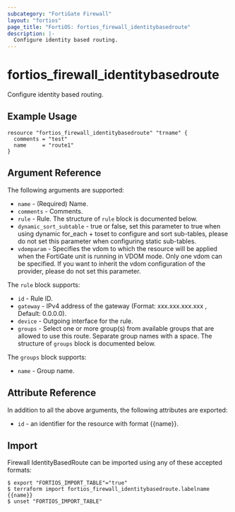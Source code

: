 ```yaml
---
subcategory: "FortiGate Firewall"
layout: "fortios"
page_title: "FortiOS: fortios_firewall_identitybasedroute"
description: |-
  Configure identity based routing.
---
```


# fortios_firewall_identitybasedroute
Configure identity based routing.

## Example Usage

```hcl
resource "fortios_firewall_identitybasedroute" "trname" {
  comments = "test"
  name     = "route1"
}
```

## Argument Reference

The following arguments are supported:

* `name` - (Required) Name.
* `comments` - Comments.
* `rule` - Rule. The structure of `rule` block is documented below.
* `dynamic_sort_subtable` - true or false, set this parameter to true when using dynamic for_each + toset to configure and sort sub-tables, please do not set this parameter when configuring static sub-tables.
* `vdomparam` - Specifies the vdom to which the resource will be applied when the FortiGate unit is running in VDOM mode. Only one vdom can be specified. If you want to inherit the vdom configuration of the provider, please do not set this parameter.

The `rule` block supports:

* `id` - Rule ID.
* `gateway` - IPv4 address of the gateway (Format: xxx.xxx.xxx.xxx , Default: 0.0.0.0).
* `device` - Outgoing interface for the rule.
* `groups` - Select one or more group(s) from available groups that are allowed to use this route. Separate group names with a space. The structure of `groups` block is documented below.

The `groups` block supports:

* `name` - Group name.


## Attribute Reference

In addition to all the above arguments, the following attributes are exported:
* `id` - an identifier for the resource with format {{name}}.

## Import

Firewall IdentityBasedRoute can be imported using any of these accepted formats:
```
$ export "FORTIOS_IMPORT_TABLE"="true"
$ terraform import fortios_firewall_identitybasedroute.labelname {{name}}
$ unset "FORTIOS_IMPORT_TABLE"
```
